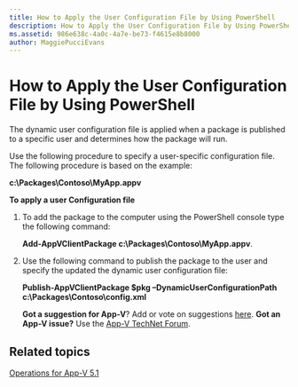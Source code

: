 ```yaml
---
title: How to Apply the User Configuration File by Using PowerShell
description: How to Apply the User Configuration File by Using PowerShell
ms.assetid: 986e638c-4a0c-4a7e-be73-f4615e8b8000
author: MaggiePucciEvans
---
```


# How to Apply the User Configuration File by Using PowerShell


The dynamic user configuration file is applied when a package is published to a specific user and determines how the package will run.

Use the following procedure to specify a user-specific configuration file. The following procedure is based on the example:

**c:\\Packages\\Contoso\\MyApp.appv**

**To apply a user Configuration file**

1.  To add the package to the computer using the PowerShell console type the following command:

    **Add-AppVClientPackage c:\\Packages\\Contoso\\MyApp.appv**.

2.  Use the following command to publish the package to the user and specify the updated the dynamic user configuration file:

    **Publish-AppVClientPackage $pkg –DynamicUserConfigurationPath c:\\Packages\\Contoso\\config.xml**

    **Got a suggestion for App-V**? Add or vote on suggestions [here](http://appv.uservoice.com/forums/280448-microsoft-application-virtualization). **Got an App-V issue?** Use the [App-V TechNet Forum](https://social.technet.microsoft.com/Forums/home?forum=mdopappv).

## Related topics


[Operations for App-V 5.1](operations-for-app-v-51.md)

 

 





